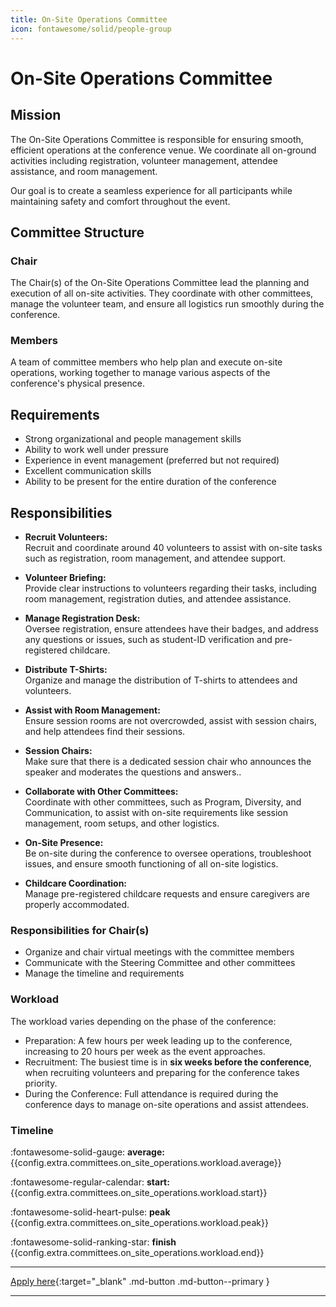 ```yaml
---
title: On-Site Operations Committee
icon: fontawesome/solid/people-group
---
```


# On-Site Operations Committee

## Mission

The On-Site Operations Committee is responsible for ensuring smooth, efficient operations at the conference venue. 
We coordinate all on-ground activities including registration, volunteer management, attendee assistance, 
and room management. 

Our goal is to create a seamless experience for all participants while 
maintaining safety and comfort throughout the event.

## Committee Structure

### Chair

The Chair(s) of the On-Site Operations Committee lead the planning and execution of all on-site activities. 
They coordinate with other committees, manage the volunteer team, 
and ensure all logistics run smoothly during the conference.

### Members

A team of committee members who help plan and execute on-site operations, working together to manage various
aspects of the conference's physical presence.

## Requirements

- Strong organizational and people management skills
- Ability to work well under pressure
- Experience in event management (preferred but not required)
- Excellent communication skills
- Ability to be present for the entire duration of the conference

## Responsibilities

- **Recruit Volunteers:**  
  Recruit and coordinate around 40 volunteers to assist with on-site tasks such as registration, room management, and
  attendee support.

- **Volunteer Briefing:**  
  Provide clear instructions to volunteers regarding their tasks, including room management, registration duties, and
  attendee assistance.

- **Manage Registration Desk:**  
  Oversee registration, ensure attendees have their badges, and address any questions or issues, such as student-ID
  verification and pre-registered childcare.

- **Distribute T-Shirts:**  
  Organize and manage the distribution of T-shirts to attendees and volunteers.

- **Assist with Room Management:**  
  Ensure session rooms are not overcrowded, assist with session chairs, and help attendees find their sessions.

- **Session Chairs:**  
  Make sure that there is a dedicated session chair who announces the speaker and moderates the questions and answers..

- **Collaborate with Other Committees:**  
  Coordinate with other committees, such as Program, Diversity, and Communication, to assist with on-site requirements
  like session management, room setups, and other logistics.

- **On-Site Presence:**  
  Be on-site during the conference to oversee operations, troubleshoot issues, and ensure smooth functioning of all
  on-site logistics.

- **Childcare Coordination:**  
  Manage pre-registered childcare requests and ensure caregivers are properly accommodated.

### Responsibilities for Chair(s)

* Organize and chair virtual meetings with the committee members
* Communicate with the Steering Committee and other committees
* Manage the timeline and requirements

### Workload

The workload varies depending on the phase of the conference:

- Preparation: A few hours per week leading up to the conference, increasing to 20 hours per week as the event
  approaches.
- Recruitment: The busiest time is in **six weeks before the conference**, when recruiting volunteers and preparing for
  the conference takes priority.
- During the Conference: Full attendance is required during the conference days to manage on-site operations and assist
  attendees.

### Timeline

:fontawesome-solid-gauge:  **average:**{{config.extra.committees.on_site_operations.workload.average}}

:fontawesome-regular-calendar:  **start:**{{config.extra.committees.on_site_operations.workload.start}} 

:fontawesome-solid-heart-pulse: **peak** {{config.extra.committees.on_site_operations.workload.peak}}  

:fontawesome-solid-ranking-star: **finish** {{config.extra.committees.on_site_operations.workload.end}} 

---

[Apply here]({{config.extra.event.apply_url_committees}}){:target="_blank" .md-button .md-button--primary }

---